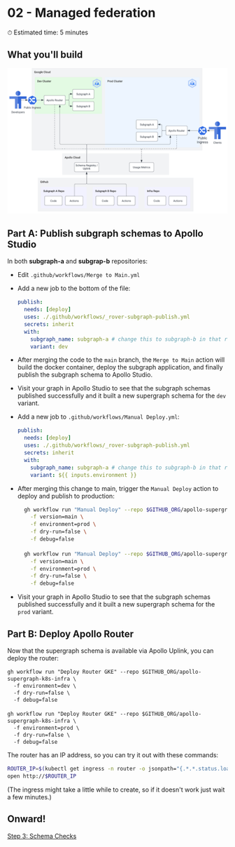 # 02 - Managed federation

⏱ Estimated time: 5 minutes

## What you'll build

![Architecture diagram of the supergraph](diagram.png)

## Part A: Publish subgraph schemas to Apollo Studio

In both **subgraph-a** and **subgrap-b** repositories:

- Edit `.github/workflows/Merge to Main.yml`
- Add a new job to the bottom of the file:
  ```yaml
  publish:
    needs: [deploy]
    uses: ./.github/workflows/_rover-subgraph-publish.yml
    secrets: inherit
    with:
      subgraph_name: subgraph-a # change this to subgraph-b in that repo
      variant: dev
  ```
- After merging the code to the `main` branch, the `Merge to Main` action will build the docker container, deploy the subgraph application, and finally publish the subgraph schema to Apollo Studio.
- Visit your graph in Apollo Studio to see that the subgraph schemas published successfully and it built a new supergraph schema for the `dev` variant.
- Add a new job to `.github/workflows/Manual Deploy.yml`:
  ```yaml
  publish:
    needs: [deploy]
    uses: ./.github/workflows/_rover-subgraph-publish.yml
    secrets: inherit
    with:
      subgraph_name: subgraph-a # change this to subgraph-b in that repo
      variant: ${{ inputs.environment }}
  ```
- After merging this change to main, trigger the `Manual Deploy` action to deploy and publish to production:

  ```sh
    gh workflow run "Manual Deploy" --repo $GITHUB_ORG/apollo-supergraph-k8s-subgraph-a \
      -f version=main \
      -f environment=prod \
      -f dry-run=false \
      -f debug=false

    gh workflow run "Manual Deploy" --repo $GITHUB_ORG/apollo-supergraph-k8s-subgraph-b \
      -f version=main \
      -f environment=prod \
      -f dry-run=false \
      -f debug=false
  ```

- Visit your graph in Apollo Studio to see that the subgraph schemas published successfully and it built a new supergraph schema for the `prod` variant.

## Part B: Deploy Apollo Router

Now that the supergraph schema is available via Apollo Uplink, you can deploy the router:

```
gh workflow run "Deploy Router GKE" --repo $GITHUB_ORG/apollo-supergraph-k8s-infra \
  -f environment=dev \
  -f dry-run=false \
  -f debug=false

gh workflow run "Deploy Router GKE" --repo $GITHUB_ORG/apollo-supergraph-k8s-infra \
  -f environment=prod \
  -f dry-run=false \
  -f debug=false
```

The router has an IP address, so you can try it out with these commands:

```sh
ROUTER_IP=$(kubectl get ingress -n router -o jsonpath="{.*.*.status.loadBalancer.ingress.*.ip}")
open http://$ROUTER_IP
```

(The ingress might take a little while to create, so if it doesn't work just wait a few minutes.)

## Onward!

[Step 3: Schema Checks](../03-schema-checks/)
